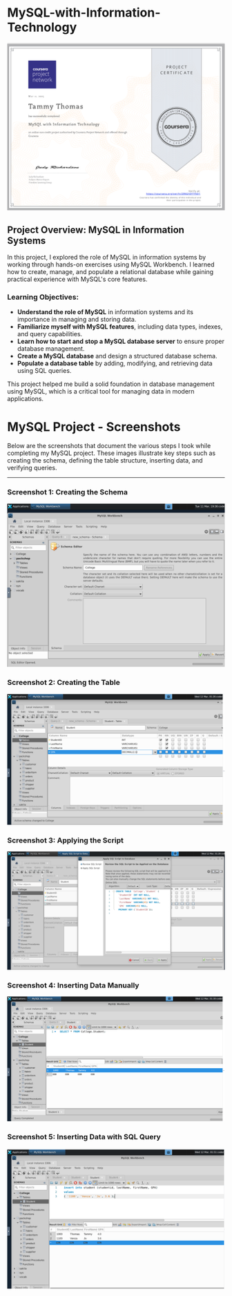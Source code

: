 # MySQL-with-Information-Technology

![Certificate of Completion](https://github.com/TammyTheAnalyst/MySQL-with-Information-Technology/blob/main/Certificate%20of%20Completion%20.png)

## Project Overview: MySQL in Information Systems

In this project, I explored the role of MySQL in information systems by working through hands-on exercises using MySQL Workbench. I learned how to create, manage, and populate a relational database while gaining practical experience with MySQL's core features.

### Learning Objectives:
- **Understand the role of MySQL** in information systems and its importance in managing and storing data.
- **Familiarize myself with MySQL features**, including data types, indexes, and query capabilities.
- **Learn how to start and stop a MySQL database server** to ensure proper database management.
- **Create a MySQL database** and design a structured database schema.
- **Populate a database table** by adding, modifying, and retrieving data using SQL queries.

This project helped me build a solid foundation in database management using MySQL, which is a critical tool for managing data in modern applications.

# MySQL Project - Screenshots

Below are the screenshots that document the various steps I took while completing my MySQL project. These images illustrate key steps such as creating the schema, defining the table structure, inserting data, and verifying queries.

---

### Screenshot 1: Creating the Schema

![Creating the Schema](https://github.com/TammyTheAnalyst/MySQL-with-Information-Technology/blob/main/Screenshot%20(4344).png)

### Screenshot 2: Creating the Table
![Creating the Table](https://github.com/TammyTheAnalyst/MySQL-with-Information-Technology/blob/main/Screenshot%20(4350).png)

### Screenshot 3: Applying the Script
![Applying the Script](https://github.com/TammyTheAnalyst/MySQL-with-Information-Technology/blob/main/Screenshot%20(4351).png)

### Screenshot 4: Inserting Data Manually
![Inserting Data](https://github.com/TammyTheAnalyst/MySQL-with-Information-Technology/blob/main/Screenshot%20(4352).png)

### Screenshot 5: Inserting Data with SQL Query
![Screenshot 5: Inserting Data with SQL Query](https://github.com/TammyTheAnalyst/MySQL-with-Information-Technology/blob/main/Screenshot%20(4354).png)
